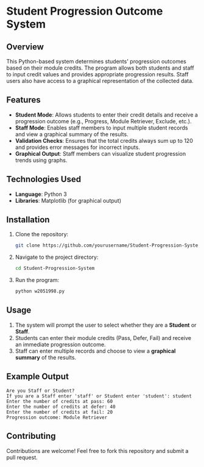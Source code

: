 # Student Progression Outcome System

## Overview
This Python-based system determines students' progression outcomes based on their module credits. The program allows both students and staff to input credit values and provides appropriate progression results. Staff users also have access to a graphical representation of the collected data.

## Features
- **Student Mode**: Allows students to enter their credit details and receive a progression outcome (e.g., Progress, Module Retriever, Exclude, etc.).
- **Staff Mode**: Enables staff members to input multiple student records and view a graphical summary of the results.
- **Validation Checks**: Ensures that the total credits always sum up to 120 and provides error messages for incorrect inputs.
- **Graphical Output**: Staff members can visualize student progression trends using graphs.

## Technologies Used
- **Language**: Python 3
- **Libraries**: Matplotlib (for graphical output)

## Installation
1. Clone the repository:
   ```sh
   git clone https://github.com/yourusername/Student-Progression-System.git
   ```
2. Navigate to the project directory:
   ```sh
   cd Student-Progression-System
   ```
3. Run the program:
   ```sh
   python w2051998.py
   ```

## Usage
1. The system will prompt the user to select whether they are a **Student** or **Staff**.
2. Students can enter their module credits (Pass, Defer, Fail) and receive an immediate progression outcome.
3. Staff can enter multiple records and choose to view a **graphical summary** of the results.

## Example Output
```
Are you Staff or Student?
If you are a Staff enter 'staff' or Student enter 'student': student
Enter the number of credits at pass: 60
Enter the number of credits at defer: 40
Enter the number of credits at fail: 20
Progression outcome: Module Retriever
```

## Contributing
Contributions are welcome! Feel free to fork this repository and submit a pull request.



